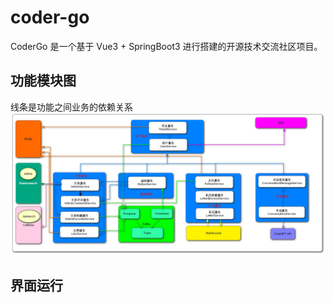 # coder-go
CoderGo 是一个基于 Vue3 + SpringBoot3 进行搭建的开源技术交流社区项目。
## 功能模块图
线条是功能之间业务的依赖关系
![](https://github.com/chenjo666/coder-go/blob/master/docs/codergo-%E6%9E%B6%E6%9E%84%E5%9B%BE.png)
## 界面运行
